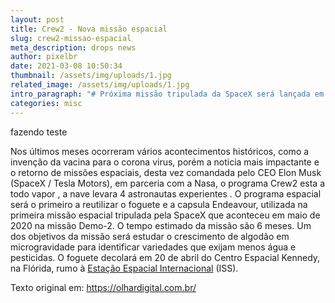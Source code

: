```yaml
---
layout: post
title: Crew2 - Nova missão espacial
slug: crew2-missao-espacial
meta_description: drops news
author: pixelbr
date: 2021-03-08 10:50:34
thumbnail: /assets/img/uploads/1.jpg
related_image: /assets/img/uploads/1.jpg
intro_paragraph: "# Próxima missão tripulada da SpaceX será lançada em abril."
categories: misc
---
```


fazendo teste

Nos últimos meses  ocorreram vários acontecimentos históricos, como a invenção da vacina para o corona virus, porém a noticia mais impactante e o retorno de missões espaciais, desta vez comandada pelo CEO Elon Musk (SpaceX / Tesla Motors), em parceria com a Nasa, o programa Crew2 esta a todo vapor , a nave levara 4 astronautas experientes . O programa espacial será o primeiro a reutilizar o foguete e a capsula Endeavour, utilizada na primeira missão espacial tripulada pela SpaceX que aconteceu em maio de 2020 na missão Demo-2. O tempo estimado da missão são 6 meses. Um dos objetivos da missão será estudar o crescimento de algodão em microgravidade para identificar variedades que exijam menos água e pesticidas. O foguete decolará em 20 de abril do Centro Espacial Kennedy, na Flórida, rumo à [Estação Espacial Internacional](https://olhardigital.com.br/2021/01/19/noticias/aprenda-a-ver-a-estacao-espacial-internacional-no-ceu/) (ISS).



Texto original em: https://olhardigital.com.br/
